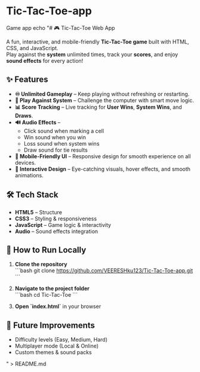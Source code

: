 # Tic-Tac-Toe-app

Game app
echo "# 🎮 Tic-Tac-Toe Web App

A fun, interactive, and mobile-friendly **Tic-Tac-Toe game** built with HTML, CSS, and JavaScript.  
Play against the **system** unlimited times, track your **scores**, and enjoy **sound effects** for every action!

## ✨ Features

- **♾ Unlimited Gameplay** – Keep playing without refreshing or restarting.
- **🤖 Play Against System** – Challenge the computer with smart move logic.
- **📊 Score Tracking** – Live tracking for **User Wins**, **System Wins**, and **Draws**.
- **🔊 Audio Effects** –
  - Click sound when marking a cell
  - Win sound when you win
  - Loss sound when system wins
  - Draw sound for tie results
- **📱 Mobile-Friendly UI** – Responsive design for smooth experience on all devices.
- **🎨 Interactive Design** – Eye-catching visuals, hover effects, and smooth animations.

## 🛠 Tech Stack

- **HTML5** – Structure
- **CSS3** – Styling & responsiveness
- **JavaScript** – Game logic & interactivity
- **Audio** – Sound effects integration

## 🚀 How to Run Locally

1. **Clone the repository**  
   \`\`\`bash
   git clone https://github.com/VEERESHku123/Tic-Tac-Toe-app.git
   \`\`\`

2. **Navigate to the project folder**  
   \`\`\`bash
   cd Tic-Tac-Toe
   \`\`\`

3. **Open \`index.html\`** in your browser

## 📌 Future Improvements

- Difficulty levels (Easy, Medium, Hard)
- Multiplayer mode (Local & Online)
- Custom themes & sound packs

" > README.md
